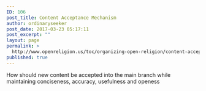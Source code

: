 ```yaml
---
ID: 106
post_title: Content Acceptance Mechanism
author: ordinaryseeker
post_date: 2017-03-23 05:17:11
post_excerpt: ""
layout: page
permalink: >
  http://www.openreligion.us/toc/organizing-open-religion/content-acceptance-mechanism/
published: true
---
```

How should new content be accepted into the main branch while maintaining conciseness, accuracy, usefulness and openess